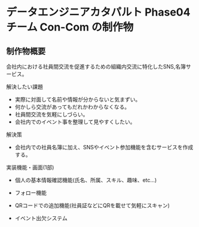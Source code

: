 # データエンジニアカタパルト Phase04 チーム  Con-Com の制作物
## 制作物概要
 会社内における社員間交流を促進するための組織内交流に特化したSNS,名簿サービス。

解決したい課題
- 実際に対面して名前や情報が分からないと気まずい。
- 何かしら交流があってもだれかわからなくなる。
- 社員間交流を気軽にしづらい。
- 会社内でのイベント事を整理して見やすくしたい。

解決策
- 会社内での社員名簿に加え、SNSやイベント参加機能を含むサービスを作成する。

実装機能・画面(1部)
- 個人の基本情報確認機能(氏名、所属、スキル、趣味、etc…)

- フォロー機能

- QRコードでの追加機能(社員証などにQRを載せて気軽にスキャン)

- イベント出欠システム
